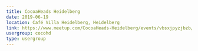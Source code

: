 ```yaml
---
title: CocoaHeads Heidelberg
date: 2019-06-19
location: Café Villa Heidelberg, Heidelberg
link: https://www.meetup.com/CocoaHeads-Heidelberg/events/vbsxjpyzjbzb/
usergroup: cocohd
type: usergroup
---
```

